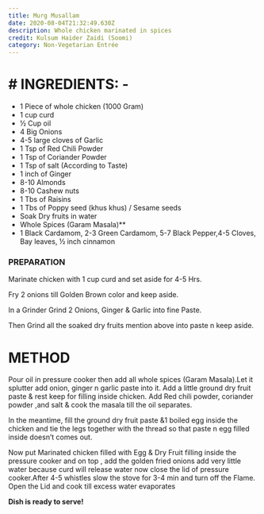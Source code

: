 ```yaml
---
title: Murg Musallam
date: 2020-08-04T21:32:49.630Z
description: Whole chicken marinated in spices
credit: Kulsum Haider Zaidi (Soomi)
category: Non-Vegetarian Entrée
---
```

# \# INGREDIENTS: -

* 1 Piece of whole chicken (1000 Gram)
* 1 cup curd
* ½ Cup oil
* 4 Big Onions
* 4-5 large cloves of Garlic
* 1 Tsp of Red Chili Powder
* 1 Tsp of Coriander Powder
* 1 Tsp of salt (According to Taste)
* 1 inch of Ginger
* 8-10 Almonds
* 8-10 Cashew nuts
* 1 Tbs of Raisins
* 1 Tbs of Poppy seed (khus khus) / Sesame seeds
* Soak Dry fruits in water
* Whole Spices (Garam Masala)\*\*
* 1 Black Cardamom, 2-3 Green Cardamom, 5-7 Black Pepper,4-5 Cloves, Bay leaves, ½ inch cinnamon

### PREPARATION

Marinate chicken with 1 cup curd and set aside for 4-5 Hrs.

Fry 2 onions till Golden Brown color and keep aside.

In a Grinder Grind 2 Onions, Ginger & Garlic into fine Paste.

Then Grind all the soaked dry fruits mention above into paste n keep aside.

# METHOD 

Pour oil in pressure cooker then add all whole spices (Garam Masala).Let it splutter add onion, ginger n garlic paste into it. Add a little ground dry fruit paste & rest keep for filling inside chicken. Add Red chili powder, coriander powder ,and salt & cook the masala till the oil separates.

In the meantime, fill the ground  dry fruit paste &1 boiled egg inside the chicken and tie the legs together with the thread so that paste n egg filled inside doesn’t comes out.

Now put Marinated chicken filled with Egg & Dry Fruit filling inside the pressure cooker and on top , add the golden fried onions add very little water because curd will release water now close the lid of pressure cooker.After 4-5 whistles slow the stove for 3-4 min and turn off the Flame. Open the Lid and cook till excess water evaporates

**Dish is ready to serve!**